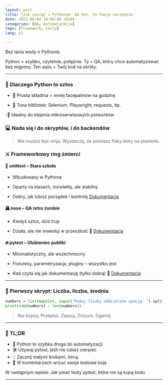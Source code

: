 ```yaml
---
layout: post
title: 🚀Jak zacząć z Pythonem- QA Dev, to Twoje narzędzie
date: 2023-06-04 10:00:00 +0200
categories: [QA, Automatyzacja]
tags: [framework, testy]
lang: pl

---
```


Bez lania wody o Pythonie.

Python = szybko, czytelnie, potężnie.
Ty = QA, który chce automatyzować bez migreny.
Ten wpis = Twój kod na skróty.

---

### 🧠 Dlaczego Python to sztos
- 🐍 Prosta składnia = mniej facepalmów na godzinę

- 🧰 Tona bibliotek: Selenium, Playwright, requests, itp.

-🔌 Idealny do klejenia mikroserwisowych potworków

### 💻 Nada się i do skryptów, i do backendów

> Nie musisz być ninja. Wystarczy, że potniesz flaky testy na plasterki.

### ⚔️ Frameworkowy ring śmierci
#### 🧱 unittest – Stara szkoła
- Wbudowany w Pythona

- Oparty na klasach, rozwlekły, ale stabilny

- Dobry, jak lubisz porządek i kontrolę
 [Dokumentacja](https://docs.python.org/3/library/unittest.html)

#### 🪦 nose – QA retro zombie
- Kiedyś sztos, dziś trup

- Działa, ale nie inwestuj w przeszłość
📎 [Dokumentacja](https://docs.pytest.org/)

#### 🔥 pytest – Ulubieniec publiki
- Minimalistyczny, ale wszechmocny

- Fixturesy, parametryzacja, pluginy – wszystko jest

- Kod czyta się jak dokumentację (tylko dobrą)
📎 [Dokumentacja](https://docs.pytest.org/)

----

### 🧪 Pierwszy skrypt: Liczba, liczba, średnia
```python
numbers = list(map(int, input("Podaj liczby oddzielone spacją: ").split()))
print(sum(numbers) / len(numbers))
```

> Nie kopiuj. Przepisz. Zepsuj. Zrozum. Ogarnij

---

### 🧾 TL;DR
- 🐍 Python to szybka droga do automatyzacji
- 🛠️ Używaj pytest, jeśli nie lubisz cierpieć
- 💡 Zacznij małymi krokami, iteruj
- 💬 W komentarzach wrzuć swoje testowe boje

W następnym wpisie: Jak pisać testy pytest, które nie są kupą kodu.

----